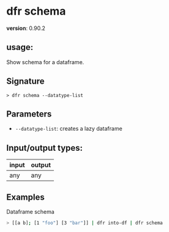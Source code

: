 # dfr schema

**version**: 0.90.2

## **usage**:

Show schema for a dataframe.

## Signature

`> dfr schema --datatype-list`

## Parameters

- `--datatype-list`: creates a lazy dataframe

## Input/output types:

| input | output |
| ----- | ------ |
| any   | any    |

## Examples

Dataframe schema

```bash
> [[a b]; [1 "foo"] [3 "bar"]] | dfr into-df | dfr schema
```
